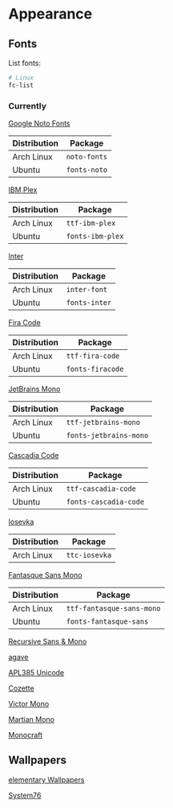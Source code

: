 # Appearance

## Fonts

List fonts:

```sh
# Linux
fc-list
```

### Currently

[Google Noto Fonts](https://www.google.com/get/noto/)

| Distribution | Package      |
| ------------ | ------------ |
| Arch Linux   | `noto-fonts` |
| Ubuntu       | `fonts-noto` |

[IBM Plex](https://github.com/IBM/plex)

| Distribution | Package          |
| ------------ | ---------------- |
| Arch Linux   | `ttf-ibm-plex`   |
| Ubuntu       | `fonts-ibm-plex` |

[Inter](https://github.com/rsms/inter)

| Distribution | Package       |
| ------------ | ------------- |
| Arch Linux   | `inter-font`  |
| Ubuntu       | `fonts-inter` |

[Fira Code](https://github.com/tonsky/FiraCode)

| Distribution | Package          |
| ------------ | ---------------- |
| Arch Linux   | `ttf-fira-code`  |
| Ubuntu       | `fonts-firacode` |

[JetBrains Mono](https://github.com/JetBrains/JetBrainsMono)

| Distribution | Package                |
| ------------ | ---------------------- |
| Arch Linux   | `ttf-jetbrains-mono`   |
| Ubuntu       | `fonts-jetbrains-mono` |

[Cascadia Code](https://github.com/microsoft/cascadia-code)

| Distribution | Package               |
| ------------ | --------------------- |
| Arch Linux   | `ttf-cascadia-code`   |
| Ubuntu       | `fonts-cascadia-code` |

[Iosevka](https://github.com/be5invis/Iosevka)

| Distribution | Package       |
| ------------ | ------------- |
| Arch Linux   | `ttc-iosevka` |

[Fantasque Sans Mono](https://github.com/belluzj/fantasque-sans)

| Distribution | Package                   |
| ------------ | ------------------------- |
| Arch Linux   | `ttf-fantasque-sans-mono` |
| Ubuntu       | `fonts-fantasque-sans`    |

[Recursive Sans & Mono](https://github.com/arrowtype/recursive)

[agave](https://github.com/blobject/agave)

[APL385 Unicode](https://apl385.com/fonts/index.htm)

[Cozette](https://github.com/slavfox/Cozette)

[Victor Mono](https://github.com/rubjo/victor-mono)

[Martian Mono](https://github.com/evilmartians/mono)

[Monocraft](https://github.com/IdreesInc/Monocraft)

## Wallpapers

[elementary Wallpapers](https://github.com/elementary/wallpapers)

[System76](https://system76.com/merch/desktop-wallpapers)
